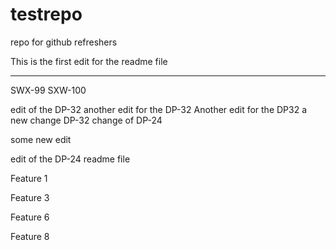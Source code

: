 # testrepo
repo for github refreshers


This is the first edit for the readme file

_______________________________________


SWX-99
SXW-100 




edit of the DP-32
another edit for the DP-32
Another edit for the DP32
a new change DP-32
change of DP-24

some new edit 

edit of the DP-24 readme file


Feature 1

Feature 3

Feature 6

Feature 8

